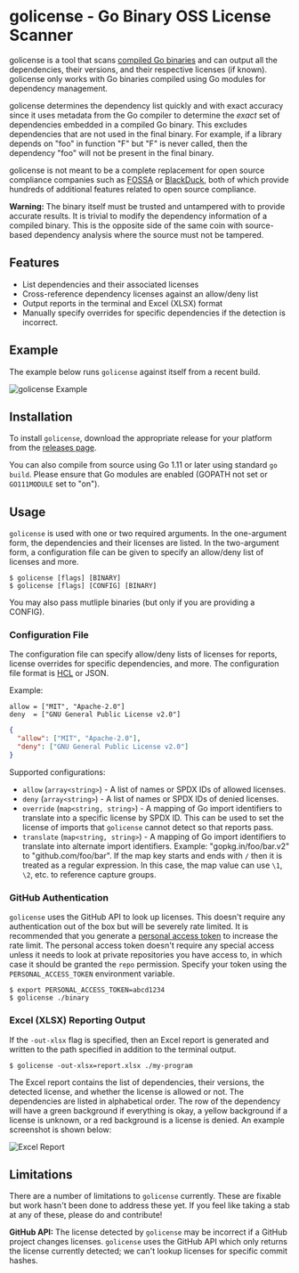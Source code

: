 # golicense - Go Binary OSS License Scanner

golicense is a tool that scans [compiled Go binaries](https://golang.org/)
and can output all the dependencies, their versions, and their respective
licenses (if known). golicense only works with Go binaries compiled using
Go modules for dependency management.

golicense determines the dependency list quickly and with exact accuracy
since it uses metadata from the Go compiler to determine the _exact_ set of
dependencies embedded in a compiled Go binary. This excludes dependencies that
are not used in the final binary. For example, if a library depends on "foo"
in function "F" but "F" is never called, then the dependency "foo" will not
be present in the final binary.

golicense is not meant to be a complete replacement for open source compliance
companies such as [FOSSA](https://fossa.io/) or
[BlackDuck](https://www.blackducksoftware.com/black-duck-home), both of
which provide hundreds of additional features related to open source
compliance.

**Warning:** The binary itself must be trusted and untampered with to provide
accurate results. It is trivial to modify the dependency information of a
compiled binary. This is the opposite side of the same coin with source-based
dependency analysis where the source must not be tampered.

## Features

  * List dependencies and their associated licenses
  * Cross-reference dependency licenses against an allow/deny list
  * Output reports in the terminal and Excel (XLSX) format
  * Manually specify overrides for specific dependencies if the detection
    is incorrect.

## Example

The example below runs `golicense` against itself from a recent build.

![golicense Example](https://user-images.githubusercontent.com/1299/48667166-468d1080-ea85-11e8-8005-5a44c6a0d10a.gif)

## Installation

To install `golicense`, download the appropriate release for your platform
from the [releases page](https://github.com/mitchellh/golicense/releases).

You can also compile from source using Go 1.11 or later using standard
`go build`. Please ensure that Go modules are enabled (GOPATH not set or
`GO111MODULE` set to "on").

## Usage

`golicense` is used with one or two required arguments. In the one-argument
form, the dependencies and their licenses are listed. In the two-argument
form, a configuration file can be given to specify an allow/deny list of
licenses and more.

```
$ golicense [flags] [BINARY]
$ golicense [flags] [CONFIG] [BINARY]
```

You may also pass mutliple binaries (but only if you are providing a CONFIG).

### Configuration File

The configuration file can specify allow/deny lists of licenses for reports,
license overrides for specific dependencies, and more. The configuration file
format is [HCL](https://github.com/hashicorp/hcl2) or JSON.

Example:

```hcl
allow = ["MIT", "Apache-2.0"]
deny  = ["GNU General Public License v2.0"]
```

```json
{
  "allow": ["MIT", "Apache-2.0"],
  "deny": ["GNU General Public License v2.0"]
}
```

Supported configurations:

  * `allow` (`array<string>`) - A list of names or SPDX IDs of allowed licenses.
  * `deny` (`array<string>`) - A list of names or SPDX IDs of denied licenses.
  * `override` (`map<string, string>`) - A mapping of Go import identifiers
    to translate into a specific license by SPDX ID. This can be used to
	set the license of imports that `golicense` cannot detect so that reports
	pass.
  * `translate` (`map<string, string>`) - A mapping of Go import identifiers
    to translate into alternate import identifiers. Example:
	"gopkg.in/foo/bar.v2" to "github.com/foo/bar". If the map key starts and
	ends with `/` then it is treated as a regular expression. In this case,
	the map value can use `\1`, `\2`, etc. to reference capture groups.

### GitHub Authentication

`golicense` uses the GitHub API to look up licenses. This doesn't require
any authentication out of the box but will be severely rate limited.
It is recommended that you generate a [personal access token](https://help.github.com/articles/creating-a-personal-access-token-for-the-command-line/) to increase the rate limit. The personal access token doesn't require any
special access unless it needs to look at private repositories you have
access to, in which case it should be granted the `repo` permission.
Specify your token using the `PERSONAL_ACCESS_TOKEN` environment variable.

```
$ export PERSONAL_ACCESS_TOKEN=abcd1234
$ golicense ./binary
```

### Excel (XLSX) Reporting Output

If the `-out-xlsx` flag is specified, then an Excel report is generated
and written to the path specified in addition to the terminal output.

```
$ golicense -out-xlsx=report.xlsx ./my-program
```

The Excel report contains the list of dependencies, their versions, the
detected license, and whether the license is allowed or not. The dependencies
are listed in alphabetical order. The row of the dependency will have a
green background if everything is okay, a yellow background if a
license is unknown, or a red background is a license is denied. An example
screenshot is shown below:

![Excel Report](https://user-images.githubusercontent.com/1299/48667086-84893500-ea83-11e8-925c-7929ed441b1b.png)

## Limitations

There are a number of limitations to `golicense` currently. These are fixable
but work hasn't been done to address these yet. If you feel like taking a stab
at any of these, please do and contribute!

**GitHub API:** The license detected by `golicense` may be incorrect if
a GitHub project changes licenses. `golicense` uses the GitHub API which only
returns the license currently detected; we can't lookup licenses for specific
commit hashes.
